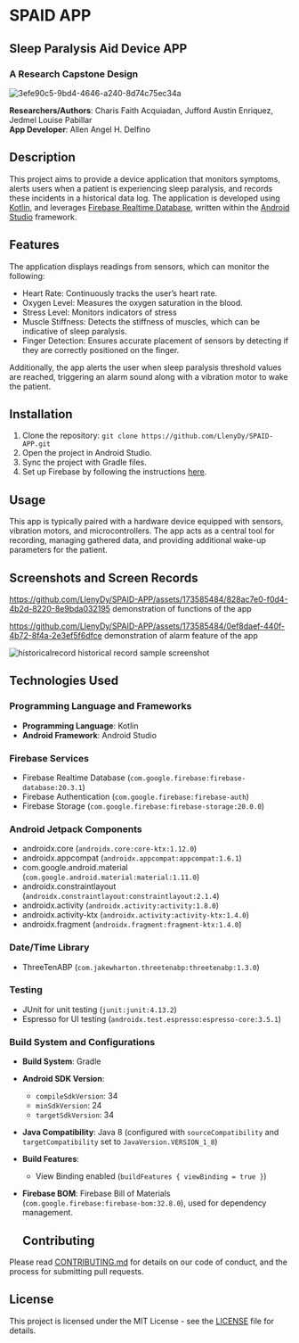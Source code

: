 # SPAID APP
## Sleep Paralysis Aid Device APP
### A Research Capstone Design

![3efe90c5-9bd4-4646-a240-8d74c75ec34a](https://github.com/LlenyDy/SPAID-APP/assets/173585484/1a928bbe-4e27-48a8-915a-21cb15fd1fd3)

**Researchers/Authors**: Charis Faith Acquiadan, Jufford Austin Enriquez, Jedmel Louise Pabillar  
**App Developer**: Allen Angel H. Delfino

## Description
This project aims to provide a device application that monitors symptoms, alerts users when a patient is experiencing sleep paralysis, and records these incidents in a historical data log. The application is developed using [Kotlin](https://kotlinlang.org/), and leverages [Firebase Realtime Database](https://firebase.google.com/products/realtime-database), written within the [Android Studio](https://developer.android.com/studio) framework.

## Features
The application displays readings from sensors, which can monitor the following:
- Heart Rate: Continuously tracks the user’s heart rate.
- Oxygen Level: Measures the oxygen saturation in the blood.
- Stress Level: Monitors indicators of stress
- Muscle Stiffness: Detects the stiffness of muscles, which can be indicative of sleep paralysis.
- Finger Detection: Ensures accurate placement of sensors by detecting if they are correctly positioned on the finger.
  
Additionally, the app alerts the user when sleep paralysis threshold values are reached, triggering an alarm sound along with a vibration motor to wake the patient.

## Installation
1. Clone the repository: `git clone https://github.com/LlenyDy/SPAID-APP.git`
2. Open the project in Android Studio.
3. Sync the project with Gradle files.
4. Set up Firebase by following the instructions [here](https://firebase.google.com/docs/android/setup).

## Usage
This app is typically paired with a hardware device equipped with sensors, vibration motors, and microcontrollers. The app acts as a central tool for recording, managing gathered data, and providing additional wake-up parameters for the patient.

## Screenshots and Screen Records
https://github.com/LlenyDy/SPAID-APP/assets/173585484/828ac7e0-f0d4-4b2d-8220-8e9bda032195
demonstration of functions of the app

https://github.com/LlenyDy/SPAID-APP/assets/173585484/0ef8daef-440f-4b72-8f4a-2e3ef5f6dfce
demonstration of alarm feature of the app

![historicalrecord](https://github.com/LlenyDy/SPAID-APP/assets/173585484/bde54665-c989-40e2-8b2e-0f81018bb280)
historical record sample screenshot

## Technologies Used

### Programming Language and Frameworks

- **Programming Language**: Kotlin
- **Android Framework**: Android Studio

### Firebase Services

- Firebase Realtime Database (`com.google.firebase:firebase-database:20.3.1`)
- Firebase Authentication (`com.google.firebase:firebase-auth`)
- Firebase Storage (`com.google.firebase:firebase-storage:20.0.0`)

### Android Jetpack Components

- androidx.core (`androidx.core:core-ktx:1.12.0`)
- androidx.appcompat (`androidx.appcompat:appcompat:1.6.1`)
- com.google.android.material (`com.google.android.material:material:1.11.0`)
- androidx.constraintlayout (`androidx.constraintlayout:constraintlayout:2.1.4`)
- androidx.activity (`androidx.activity:activity:1.8.0`)
- androidx.activity-ktx (`androidx.activity:activity-ktx:1.4.0`)
- androidx.fragment (`androidx.fragment:fragment-ktx:1.4.0`)

### Date/Time Library

- ThreeTenABP (`com.jakewharton.threetenabp:threetenabp:1.3.0`)

### Testing

- JUnit for unit testing (`junit:junit:4.13.2`)
- Espresso for UI testing (`androidx.test.espresso:espresso-core:3.5.1`)

### Build System and Configurations

- **Build System**: Gradle
- **Android SDK Version**:
  - `compileSdkVersion`: 34
  - `minSdkVersion`: 24
  - `targetSdkVersion`: 34
- **Java Compatibility**: Java 8 (configured with `sourceCompatibility` and `targetCompatibility` set to `JavaVersion.VERSION_1_8`)
- **Build Features**:
  - View Binding enabled (`buildFeatures { viewBinding = true }`)
- **Firebase BOM**: Firebase Bill of Materials (`com.google.firebase:firebase-bom:32.8.0`), used for dependency management.

  ## Contributing
Please read [CONTRIBUTING.md](CONTRIBUTING.md) for details on our code of conduct, and the process for submitting pull requests.

## License
This project is licensed under the MIT License - see the [LICENSE](LICENSE) file for details.







